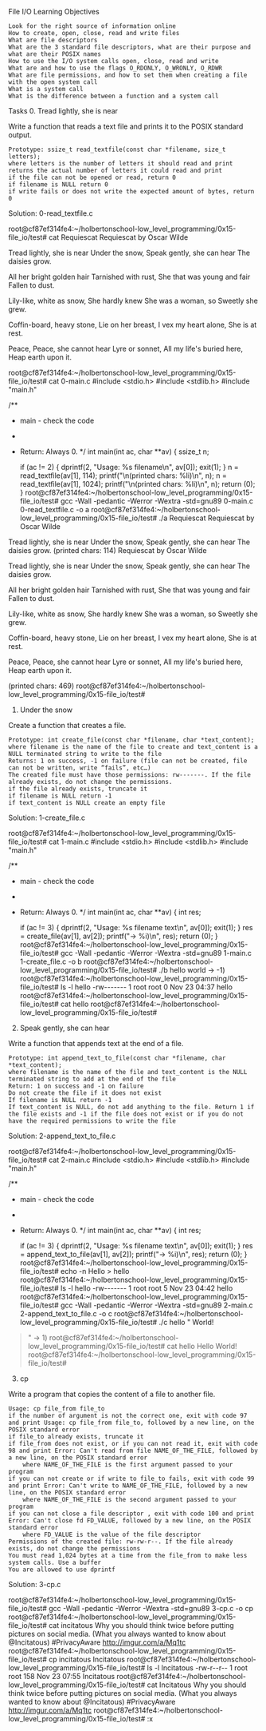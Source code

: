 File I/O
Learning Objectives

    Look for the right source of information online
    How to create, open, close, read and write files
    What are file descriptors
    What are the 3 standard file descriptors, what are their purpose and what are their POSIX names
    How to use the I/O system calls open, close, read and write
    What are and how to use the flags O_RDONLY, O_WRONLY, O_RDWR
    What are file permissions, and how to set them when creating a file with the open system call
    What is a system call
    What is the difference between a function and a system call

Tasks
0. Tread lightly, she is near

Write a function that reads a text file and prints it to the POSIX standard output.

    Prototype: ssize_t read_textfile(const char *filename, size_t letters);
    where letters is the number of letters it should read and print
    returns the actual number of letters it could read and print
    if the file can not be opened or read, return 0
    if filename is NULL return 0
    if write fails or does not write the expected amount of bytes, return 0

Solution: 0-read_textfile.c

root@cf87ef314fe4:~/holbertonschool-low_level_programming/0x15-file_io/test# cat Requiescat
Requiescat
by Oscar Wilde

Tread lightly, she is near
Under the snow,
Speak gently, she can hear
The daisies grow.

All her bright golden hair
Tarnished with rust,
She that was young and fair
Fallen to dust.

Lily-like, white as snow,
She hardly knew
She was a woman, so
Sweetly she grew.

Coffin-board, heavy stone,
Lie on her breast,
I vex my heart alone,
She is at rest.

Peace, Peace, she cannot hear
Lyre or sonnet,
All my life's buried here,
Heap earth upon it.

root@cf87ef314fe4:~/holbertonschool-low_level_programming/0x15-file_io/test# cat 0-main.c
#include <stdio.h>
#include <stdlib.h>
#include "main.h"

/**
 * main - check the code
 *
 * Return: Always 0.
 */
int main(int ac, char **av)
{
    ssize_t n;

    if (ac != 2)
    {
        dprintf(2, "Usage: %s filename\n", av[0]);
        exit(1);
    }
    n = read_textfile(av[1], 114);
    printf("\n(printed chars: %li)\n", n);
    n = read_textfile(av[1], 1024);
    printf("\n(printed chars: %li)\n", n);
    return (0);
}
root@cf87ef314fe4:~/holbertonschool-low_level_programming/0x15-file_io/test# gcc -Wall -pedantic -Werror -Wextra -std=gnu89 0-main.c 0-read_textfile.c -o a
root@cf87ef314fe4:~/holbertonschool-low_level_programming/0x15-file_io/test# ./a Requiescat
Requiescat
by Oscar Wilde

Tread lightly, she is near
Under the snow,
Speak gently, she can hear
The daisies grow.
(printed chars: 114)
Requiescat
by Oscar Wilde

Tread lightly, she is near
Under the snow,
Speak gently, she can hear
The daisies grow.

All her bright golden hair
Tarnished with rust,
She that was young and fair
Fallen to dust.

Lily-like, white as snow,
She hardly knew
She was a woman, so
Sweetly she grew.

Coffin-board, heavy stone,
Lie on her breast,
I vex my heart alone,
She is at rest.

Peace, Peace, she cannot hear
Lyre or sonnet,
All my life's buried here,
Heap earth upon it.


(printed chars: 469)
root@cf87ef314fe4:~/holbertonschool-low_level_programming/0x15-file_io/test#

1. Under the snow

Create a function that creates a file.

    Prototype: int create_file(const char *filename, char *text_content);
    where filename is the name of the file to create and text_content is a NULL terminated string to write to the file
    Returns: 1 on success, -1 on failure (file can not be created, file can not be written, write “fails”, etc…)
    The created file must have those permissions: rw-------. If the file already exists, do not change the permissions.
    if the file already exists, truncate it
    if filename is NULL return -1
    if text_content is NULL create an empty file

Solution: 1-create_file.c

root@cf87ef314fe4:~/holbertonschool-low_level_programming/0x15-file_io/test# cat 1-main.c
#include <stdio.h>
#include <stdlib.h>
#include "main.h"

/**
 * main - check the code
 *
 * Return: Always 0.
 */
int main(int ac, char **av)
{
    int res;

    if (ac != 3)
    {
        dprintf(2, "Usage: %s filename text\n", av[0]);
        exit(1);
    }
    res = create_file(av[1], av[2]);
    printf("-> %i)\n", res);
    return (0);
}
root@cf87ef314fe4:~/holbertonschool-low_level_programming/0x15-file_io/test# gcc -Wall -pedantic -Werror -Wextra -std=gnu89 1-main.c 1-create_file.c -o b
root@cf87ef314fe4:~/holbertonschool-low_level_programming/0x15-file_io/test# ./b hello world
-> -1)
root@cf87ef314fe4:~/holbertonschool-low_level_programming/0x15-file_io/test# ls -l hello
-rw------- 1 root root 0 Nov 23 04:37 hello
root@cf87ef314fe4:~/holbertonschool-low_level_programming/0x15-file_io/test# cat hello
root@cf87ef314fe4:~/holbertonschool-low_level_programming/0x15-file_io/test#

2. Speak gently, she can hear

Write a function that appends text at the end of a file.

    Prototype: int append_text_to_file(const char *filename, char *text_content);
    where filename is the name of the file and text_content is the NULL terminated string to add at the end of the file
    Return: 1 on success and -1 on failure
    Do not create the file if it does not exist
    If filename is NULL return -1
    If text_content is NULL, do not add anything to the file. Return 1 if the file exists and -1 if the file does not exist or if you do not have the required permissions to write the file

Solution: 2-append_text_to_file.c

root@cf87ef314fe4:~/holbertonschool-low_level_programming/0x15-file_io/test# cat 2-main.c
#include <stdio.h>
#include <stdlib.h>
#include "main.h"

/**
 * main - check the code
 *
 * Return: Always 0.
 */
int main(int ac, char **av)
{
    int res;

    if (ac != 3)
    {
        dprintf(2, "Usage: %s filename text\n", av[0]);
        exit(1);
    }
    res = append_text_to_file(av[1], av[2]);
    printf("-> %i)\n", res);
    return (0);
}
root@cf87ef314fe4:~/holbertonschool-low_level_programming/0x15-file_io/test# echo -n Hello > hello
root@cf87ef314fe4:~/holbertonschool-low_level_programming/0x15-file_io/test# ls -l hello
-rw------- 1 root root 5 Nov 23 04:42 hello
root@cf87ef314fe4:~/holbertonschool-low_level_programming/0x15-file_io/test# gcc -Wall -pedantic -Werror -Wextra -std=gnu89 2-main.c 2-append_text_to_file.c -o c
root@cf87ef314fe4:~/holbertonschool-low_level_programming/0x15-file_io/test# ./c hello " World!
> "
-> 1)
root@cf87ef314fe4:~/holbertonschool-low_level_programming/0x15-file_io/test# cat hello
Hello World!
root@cf87ef314fe4:~/holbertonschool-low_level_programming/0x15-file_io/test#

3. cp

Write a program that copies the content of a file to another file.

    Usage: cp file_from file_to
    if the number of argument is not the correct one, exit with code 97 and print Usage: cp file_from file_to, followed by a new line, on the POSIX standard error
    if file_to already exists, truncate it
    if file_from does not exist, or if you can not read it, exit with code 98 and print Error: Can't read from file NAME_OF_THE_FILE, followed by a new line, on the POSIX standard error
        where NAME_OF_THE_FILE is the first argument passed to your program
    if you can not create or if write to file_to fails, exit with code 99 and print Error: Can't write to NAME_OF_THE_FILE, followed by a new line, on the POSIX standard error
        where NAME_OF_THE_FILE is the second argument passed to your program
    if you can not close a file descriptor , exit with code 100 and print Error: Can't close fd FD_VALUE, followed by a new line, on the POSIX standard error
        where FD_VALUE is the value of the file descriptor
    Permissions of the created file: rw-rw-r--. If the file already exists, do not change the permissions
    You must read 1,024 bytes at a time from the file_from to make less system calls. Use a buffer
    You are allowed to use dprintf

Solution: 3-cp.c

root@cf87ef314fe4:~/holbertonschool-low_level_programming/0x15-file_io/test# gcc -Wall -pedantic -Werror -Wextra -std=gnu89 3-cp.c -o cp
root@cf87ef314fe4:~/holbertonschool-low_level_programming/0x15-file_io/test# cat incitatous
Why you should think twice before putting pictures on social media.
(What you always wanted to know about @Incitatous)
#PrivacyAware
http://imgur.com/a/Mq1tc
root@cf87ef314fe4:~/holbertonschool-low_level_programming/0x15-file_io/test# cp incitatous Incitatous
root@cf87ef314fe4:~/holbertonschool-low_level_programming/0x15-file_io/test# ls -l Incitatous
-rw-r--r-- 1 root root 158 Nov 23 07:55 Incitatous
root@cf87ef314fe4:~/holbertonschool-low_level_programming/0x15-file_io/test# cat Incitatous
Why you should think twice before putting pictures on social media.
(What you always wanted to know about @Incitatous)
#PrivacyAware
http://imgur.com/a/Mq1tc
root@cf87ef314fe4:~/holbertonschool-low_level_programming/0x15-file_io/test#
:x

